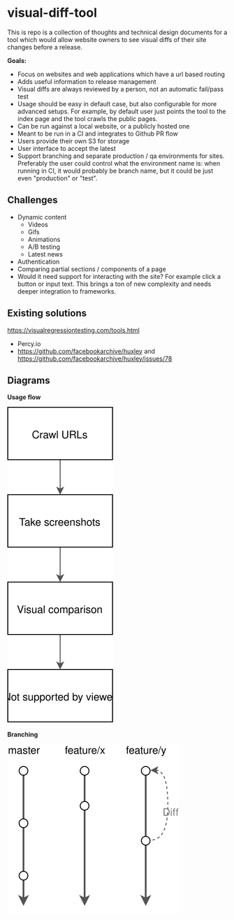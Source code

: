 # visual-diff-tool

This is repo is a collection of thoughts and technical design documents for a tool which would allow website owners to see visual diffs of their site changes before a release.

**Goals:**

* Focus on websites and web applications which have a url based routing
* Adds useful information to release management
* Visual diffs are always reviewed by a person, not an automatic fail/pass test
* Usage should be easy in default case, but also configurable for more advanced setups. For example, by default user just points the tool to the index page and the tool crawls the public pages.
* Can be run against a local website, or a publicly hosted one
* Meant to be run in a CI and integrates to Github PR flow
* Users provide their own S3 for storage
* User interface to accept the latest
* Support branching and separate production / qa environments for sites. Preferably the user could control what the environment name is: when running in CI, it would probably be branch name, but it could be just even "production" or "test".


## Challenges

* Dynamic content
  * Videos
  * Gifs
  * Animations
  * A/B testing
  * Latest news
* Authentication
* Comparing partial sections / components of a page
* Would it need support for interacting with the site? For example click a button or input text. This brings a ton of new complexity and needs deeper integration to frameworks.


## Existing solutions

https://visualregressiontesting.com/tools.html

* Percy.io
* https://github.com/facebookarchive/huxley and https://github.com/facebookarchive/huxley/issues/78


## Diagrams


**Usage flow**

![](flow.svg)


**Branching**

![](branches.svg)
